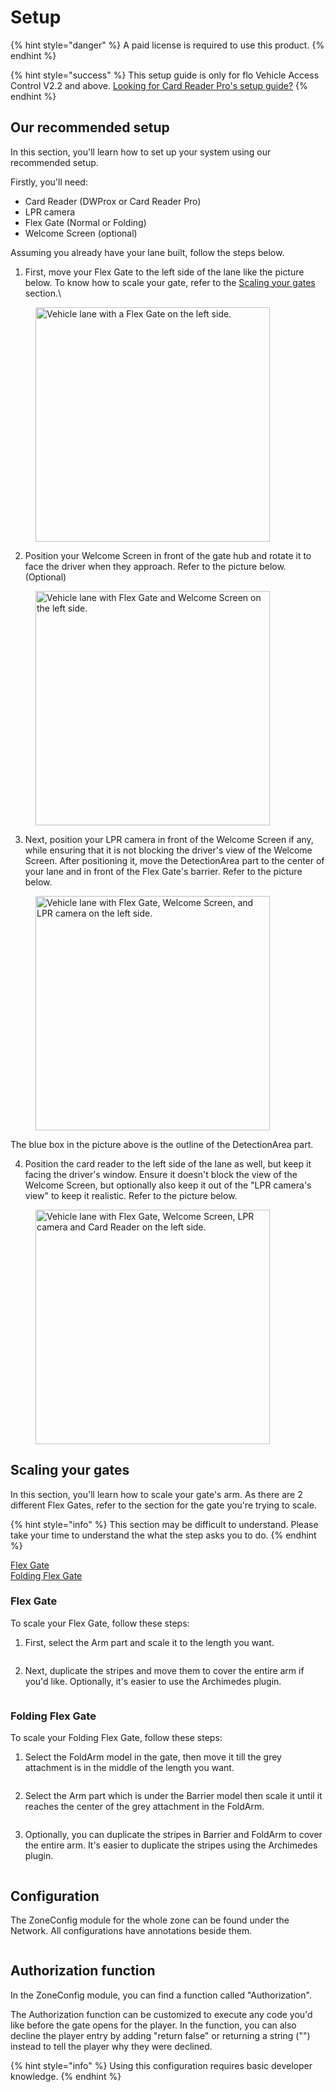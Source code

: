 # Setup

{% hint style="danger" %}
A paid license is required to use this product.
{% endhint %}

{% hint style="success" %}
This setup guide is only for flo Vehicle Access Control V2.2 and above. [Looking for Card Reader Pro's setup guide?](setup-crp.md)
{% endhint %}

## Our recommended setup

In this section, you'll learn how to set up your system using our recommended setup.

Firstly, you'll need:

* Card Reader (DWProx or Card Reader Pro)
* LPR camera
* Flex Gate (Normal or Folding)
* Welcome Screen (optional)

Assuming you already have your lane built, follow the steps below.



1. First, move your Flex Gate to the left side of the lane like the picture below. To know how to scale your gate, refer to the [Scaling your gates](setup.md#scaling-your-gates) section.\


<figure><img src="../.gitbook/assets/image (17).png" alt="Vehicle lane with a Flex Gate on the left side." width="375"><figcaption></figcaption></figure>

2. Position your Welcome Screen in front of the gate hub and rotate it to face the driver when they approach. Refer to the picture below. (Optional)

<figure><img src="../.gitbook/assets/image (18).png" alt="Vehicle lane with Flex Gate and Welcome Screen on the left side." width="375"><figcaption></figcaption></figure>

3. Next, position your LPR camera in front of the Welcome Screen if any, while ensuring that it is not blocking the driver's view of the Welcome Screen. After positioning it, move the DetectionArea part to the center of your lane and in front of the Flex Gate's barrier. Refer to the picture below.

<figure><img src="../.gitbook/assets/image (20).png" alt="Vehicle lane with Flex Gate, Welcome Screen, and LPR camera on the left side." width="375"><figcaption></figcaption></figure>

The blue box in the picture above is the outline of the DetectionArea part.

4. Position the card reader to the left side of the lane as well, but keep it facing the driver's window. Ensure it doesn't block the view of the Welcome Screen, but optionally also keep it out of the "LPR camera's view" to keep it realistic. Refer to the picture below.

<figure><img src="../.gitbook/assets/image (22).png" alt="Vehicle lane with Flex Gate, Welcome Screen, LPR camera and Card Reader on the left side." width="375"><figcaption></figcaption></figure>

## Scaling your gates

In this section, you'll learn how to scale your gate's arm. As there are 2 different Flex Gates, refer to the section for the gate you're trying to scale.

{% hint style="info" %}
This section may be difficult to understand. Please take your time to understand the what the step asks you to do.
{% endhint %}

[Flex Gate](setup.md#flex-gate)\
[Folding Flex Gate](setup.md#folding-flex-gate)

### Flex Gate

To scale your Flex Gate, follow these steps:

1. First, select the Arm part and scale it to the length you want.

<figure><img src="../.gitbook/assets/image (23).png" alt=""><figcaption></figcaption></figure>

2. Next, duplicate the stripes and move them to cover the entire arm if you'd like. Optionally, it's easier to use the Archimedes plugin.

<figure><img src="../.gitbook/assets/image (24).png" alt=""><figcaption></figcaption></figure>

### Folding Flex Gate

To scale your Folding Flex Gate, follow these steps:

1. Select the FoldArm model in the gate, then move it till the grey attachment is in the middle of the length you want.

<figure><img src="../.gitbook/assets/image (25).png" alt=""><figcaption></figcaption></figure>

2. Select the Arm part which is under the Barrier model then scale it until it reaches the center of the grey attachment in the FoldArm.

<figure><img src="../.gitbook/assets/image (26).png" alt=""><figcaption></figcaption></figure>

3. Optionally, you can duplicate the stripes in Barrier and FoldArm to cover the entire arm. It's easier to duplicate the stripes using the Archimedes plugin.

<figure><img src="../.gitbook/assets/image (27).png" alt=""><figcaption></figcaption></figure>

## Configuration

The ZoneConfig module for the whole zone can be found under the Network. All configurations have annotations beside them.

<figure><img src="../.gitbook/assets/image (29).png" alt=""><figcaption></figcaption></figure>

## Authorization function

In the ZoneConfig module, you can find a function called "Authorization".

The Authorization function can be customized to execute any code you'd like before the gate opens for the player. In the function, you can also decline the player entry by adding "return false" or returning a string ("") instead to tell the player why they were declined.

{% hint style="info" %}
Using this configuration requires basic developer knowledge.
{% endhint %}
